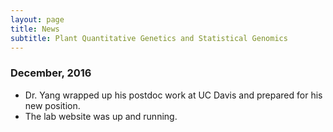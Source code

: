 ```yaml
---
layout: page
title: News
subtitle: Plant Quantitative Genetics and Statistical Genomics
---
```



### December, 2016
- Dr. Yang wrapped up his postdoc work at UC Davis and prepared for his new position.
- The lab website was up and running.
